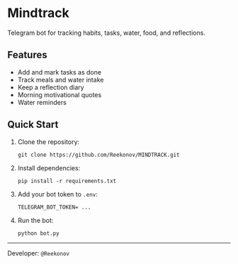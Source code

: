 # Mindtrack

Telegram bot for tracking habits, tasks, water, food, and reflections.

## Features
- Add and mark tasks as done
- Track meals and water intake
- Keep a reflection diary
- Morning motivational quotes
- Water reminders

## Quick Start
1. Clone the repository:
   ```
   git clone https://github.com/Reekonov/MINDTRACK.git
   ```
2. Install dependencies:
   ```
   pip install -r requirements.txt
   ```
3. Add your bot token to `.env`:
   ```
   TELEGRAM_BOT_TOKEN= ...
   ```
4. Run the bot:
   ```
   python bot.py
   ```

---

Developer: `@Reekonov`
